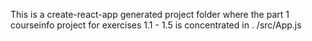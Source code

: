 This is a create-react-app generated project folder where the part 1 courseinfo project for exercises 1.1 - 1.5 is concentrated in . /src/App.js